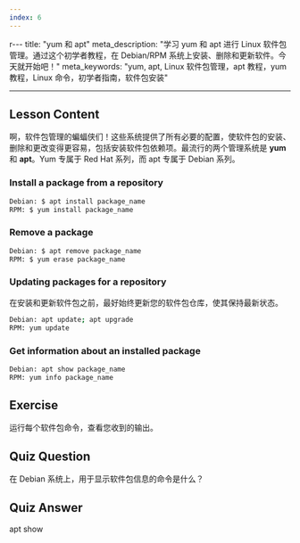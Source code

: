 ```yaml
---
index: 6
---
```

r---
title: "yum 和 apt"
meta_description: "学习 yum 和 apt 进行 Linux 软件包管理。通过这个初学者教程，在 Debian/RPM 系统上安装、删除和更新软件。今天就开始吧！"
meta_keywords: "yum, apt, Linux 软件包管理，apt 教程，yum 教程，Linux 命令，初学者指南，软件包安装"

---

## Lesson Content

啊，软件包管理的蝙蝠侠们！这些系统提供了所有必要的配置，使软件包的安装、删除和更改变得更容易，包括安装软件包依赖项。最流行的两个管理系统是 **yum** 和 **apt**。Yum 专属于 Red Hat 系列，而 apt 专属于 Debian 系列。

### Install a package from a repository

```bash
Debian: $ apt install package_name
RPM: $ yum install package_name
```

### Remove a package

```bash
Debian: $ apt remove package_name
RPM: $ yum erase package_name
```

### Updating packages for a repository

在安装和更新软件包之前，最好始终更新您的软件包仓库，使其保持最新状态。

```bash
Debian: apt update; apt upgrade
RPM: yum update
```

### Get information about an installed package

```bash
Debian: apt show package_name
RPM: yum info package_name
```

## Exercise

运行每个软件包命令，查看您收到的输出。

## Quiz Question

在 Debian 系统上，用于显示软件包信息的命令是什么？

## Quiz Answer

apt show
